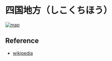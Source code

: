 # 四国地方（しこくちほう）

[![map](https://upload.wikimedia.org/wikipedia/commons/thumb/e/eb/Sicocu-miti.png/450px-Sicocu-miti.png)](https://ja.wikipedia.org/wiki/四国)



## Reference

* [wikipedia](https://ja.wikipedia.org/wiki/四国)

